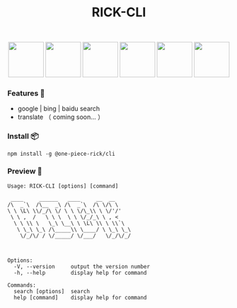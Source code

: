 <div align="center">
<h1>RICK-CLI</h1>

<br />

<p align="center">
  <img src="https://cdn.jsdelivr.net/gh/rick-chou/rick-assets/webp/js.webp" width="80" />
  <img src="https://cdn.jsdelivr.net/gh/rick-chou/rick-assets/webp/react.webp" width="80" />
  <img src="https://cdn.jsdelivr.net/gh/rick-chou/rick-assets/webp/vue.webp" width="80" />
  <img src="https://cdn.jsdelivr.net/gh/rick-chou/rick-assets/webp/python.webp" width="80" />
  <img src="https://cdn.jsdelivr.net/gh/rick-chou/rick-assets/webp/github.webp" width="80" />
  <img src="https://cdn.jsdelivr.net/gh/rick-chou/rick-assets/webp/vscode.webp" width="80" />
</p>
 
 
</div>

### Features 🌈

- google | bing | baidu search
- translate （ coming soon... ）

### Install 📦

```
npm install -g @one-piece-rick/cli
```

### Preview 🌟

```
Usage: RICK-CLI [options] [command]

 ____     ______   ____     __  __
/\  _`\  /\__  _\ /\  _`\  /\ \/\ \
\ \ \L\ \\/_/\ \/ \ \ \/\_\\ \ \/'/'
 \ \ ,  /   \ \ \  \ \ \/_/_\ \ , <
  \ \ \\ \   \_\ \__\ \ \L\ \\ \ \\`\
   \ \_\ \_\ /\_____\\ \____/ \ \_\ \_\
    \/_/\/ / \/_____/ \/___/   \/_/\/_/



Options:
  -V, --version     output the version number
  -h, --help        display help for command

Commands:
  search [options]  search
  help [command]    display help for command
```
